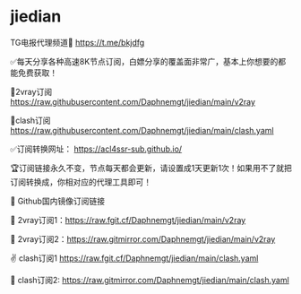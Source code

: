 # jiedian

TG电报代理频道🔗 https://t.me/bkjdfg

✅每天分享各种高速8K节点订阅，白嫖分享的覆盖面非常广，基本上你想要的都能免费获取！

🐔2vray订阅 https://raw.githubusercontent.com/Daphnemgt/jiedian/main/v2ray

🐔clash订阅 https://raw.githubusercontent.com/Daphnemgt/jiedian/main/clash.yaml

✅订阅转换网址： https://acl4ssr-sub.github.io/

🏆订阅链接永久不变，节点每天都会更新，请设置成1天更新1次！如果用不了就把订阅转换成，你相对应的代理工具即可！

🏩 Github国内镜像订阅链接

🏩 2vray订阅1：https://raw.fgit.cf/Daphnemgt/jiedian/main/v2ray

🏩 2vray订阅2：https://raw.gitmirror.com/Daphnemgt/jiedian/main/v2ray

✌️ clash订阅1 https://raw.fgit.cf/Daphnemgt/jiedian/main/clash.yaml

🐔 clash订阅2: https://raw.gitmirror.com/Daphnemgt/jiedian/main/clash.yaml
